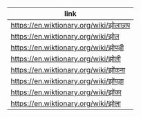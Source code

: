|link|
|----|
|https://en.wiktionary.org/wiki/झोलाछाप|
|https://en.wiktionary.org/wiki/झोल|
|https://en.wiktionary.org/wiki/झोपड़ी|
|https://en.wiktionary.org/wiki/झोली|
|https://en.wiktionary.org/wiki/झोंकना|
|https://en.wiktionary.org/wiki/झोंपड़ा|
|https://en.wiktionary.org/wiki/झोंका|
|https://en.wiktionary.org/wiki/झोला|
